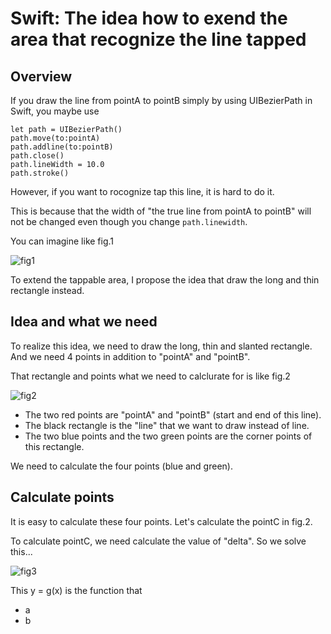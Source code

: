 # Swift: The idea how to exend the area that recognize the line tapped

## Overview
If you draw the line from pointA to pointB simply by using UIBezierPath in Swift, you maybe use

    let path = UIBezierPath()
    path.move(to:pointA)
    path.addline(to:pointB)
    path.close()
    path.lineWidth = 10.0
    path.stroke()
    
However, if you want to rocognize tap this line, it is hard to do it. 


This is because that the width of "the true line from pointA to pointB" will not be changed even though you change `path.linewidth`.


You can imagine like fig.1


![fig1](https://user-images.githubusercontent.com/44053042/54431282-597ccc80-4769-11e9-8790-cb9351e751d4.png)


To extend the tappable area, I propose the idea that draw the long and thin rectangle instead.


## Idea and what we need
To realize this idea, we need to draw the long, thin and slanted rectangle. And we need 4 points in addition to "pointA" and "pointB".


That rectangle and points what we need to calclurate for is like fig.2


![fig2](https://user-images.githubusercontent.com/44053042/54431213-29352e00-4769-11e9-9f6d-7f1e4037a9d5.png)


* The two red points are "pointA" and "pointB" (start and end of this line). 
* The black rectangle is the "line" that we want to draw instead of line. 
* The two blue points and the two green points are the corner points of this rectangle. 

We need to calculate the four points (blue and green).


## Calculate points
It is easy to calculate these four points. Let's calculate the pointC in fig.2.

To calculate pointC, we need calculate the value of "delta". So we solve this...

![fig3](https://user-images.githubusercontent.com/44053042/54433363-03ab2300-476f-11e9-8300-cae2408dba0b.png)


This y = g(x) is the function that 

* a
* b
